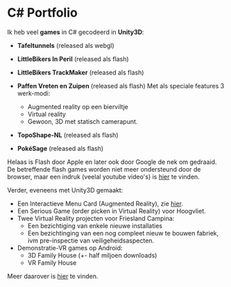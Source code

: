 # C# Portfolio

Ik heb veel **games** in C# gecodeerd in **Unity3D**:

- **Tafeltunnels** (released als webgl)

- **LittleBikers In Peril** (released als flash)

- **LittleBikers TrackMaker** (released als flash)

- **Paffen Vreten en Zuipen** (released als flash)
  Met als speciale features 3 werk-modi:
  - Augmented reality op een bierviltje
  - Virtual reality
  - Gewoon, 3D met statisch camerapunt.

- **TopoShape-NL** (released als flash)

- **PokéSage** (released als flash)

Helaas is Flash door Apple en later ook door Google de nek om gedraaid. De betreffende flash games worden niet meer ondersteund door de browser, maar een indruk (veelal youtube video's) is [hier](https://www.pikido.com/nl/PikidoGames/index.html) te vinden.

Verder, eveneens met Unity3D gemaakt:
- Een Interactieve Menu Card (Augmented Reality), zie [hier](https://www.youtube.com/watch?v=H6AXHX-ISTE).
- Een Serious Game (order picken in Virtual Reality) voor Hoogvliet.
- Twee Virtual Reality projecten voor Friesland Campina:
  - Een bezichtiging van enkele nieuwe installaties
  - Een bezichtinging van een nog compleet nieuw te bouwen fabriek, ivm pre-inspectie van veiligeheidsaspecten.
- Demonstratie-VR games op Android:
  - 3D Family House (+- half miljoen downloads)
  - VR Family House
 
Meer daarover is [hier](https://www.pikido.com/nl/PikidoVR/index.html) te vinden.
